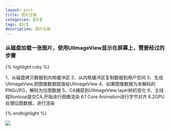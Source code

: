```yaml
---
layout: post
title: 图片压缩
categories: [OC]
tags: [OC]
description: 图片压缩
---
```


<h3>从磁盘加载一张图片，使用UIImageView显示在屏幕上，需要经过的步骤</h3>

{% highlight ruby %}

1、从磁盘拷贝数据到内核缓冲区
2、从内核缓冲区复制数据到用户空间
3、生成UIImageView,把图像数据赋值给UIImageView
4、如果图像数据为未解码的PNG/JPG，解码为位图数据
5、CA捕获到UIImageView layer树的变化
6、主线程Runloop提交CA,开始进行图像渲染
  6.1 Core Animation进行字节对齐
  6.2GPU处理位图数据，进行渲染

{% endhighlight %}


<img src="{{ site.BASE_PATH }}/assets/post/imgCompress.svg" />
